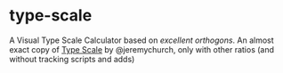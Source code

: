 type-scale
==========

A Visual Type Scale Calculator based on *excellent orthogons*. An almost exact copy of [Type Scale](https://github.com/jeremychurch/type-scale) by @jeremychurch, only with other ratios (and without tracking scripts and adds)
